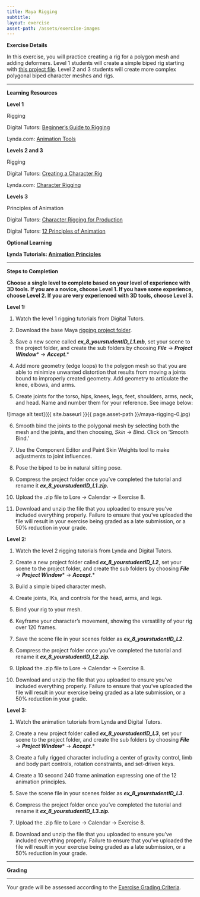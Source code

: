 ```yaml
---
title: Maya Rigging
subtitle: 
layout: exercise
asset-path: /assets/exercise-images
---
```


**Exercise Details**

In this exercise, you will practice creating a rig for a polygon mesh and adding deformers. Level 1 students will create a simple biped rig starting with [this project file](https://docs.google.com/file/d/0BzXX6rmROMNWeVVUZUxrYkJVcms/edit). Level 2 and 3 students will create more complex polygonal biped character meshes and rigs.

* * *

**Learning Resources**

**Level 1**

Rigging

Digital Tutors: [Beginner’s Guide to Rigging](http://www.digitaltutors.com/11/training.php?pid=502)

Lynda.com: [Animation Tools](http://www.lynda.com/Maya-tutorials/Maya-Essentials-5-Animation-Tools/96719-2.html)

**Levels 2 and 3**

Rigging

Digital Tutors: [Creating a Character Rig](http://www.digitaltutors.com/11/training.php?vid=19169&autoplay=1)

Lynda.com: [Character Rigging](http://www.lynda.com/Maya-tutorials/Character-Rigging-in-Maya/92564-2.html)

**Levels 3**

Principles of Animation

Digital Tutors: [Character Rigging for Production](http://www.digitaltutors.com/11/training.php?pid=321)

Digital Tutors: [12 Principles of Animation](http://www.digitaltutors.com/11/training.php?pid=297)

**Optional Learning**

**Lynda Tutorials: [Animation Principles](http://www.lynda.com/Maya-tutorials/Character-Animation-Fundamentals-with-Maya/54994-2.html)**

* * *


**Steps to Completion**

**Choose a single level to complete based on your level of experience with 3D tools. If you are a novice, choose Level 1. If you have some experience, choose Level 2. If you are very experienced with 3D tools, choose Level 3.**

**Level 1:**

1) Watch the level 1 rigging tutorials from Digital Tutors.

2) Download the base Maya [rigging project folder](https://docs.google.com/file/d/0BzXX6rmROMNWeVVUZUxrYkJVcms/edit).

3) Save a new scene called **_ex_8_yourstudentID_L1.mb_**, set your scene to the project folder, and create the sub folders by choosing **_File_** → **_Project Window_*** → ***_Accept_***.*

4) Add more geometry (edge loops) to the polygon mesh so that you are able to minimize unwanted distortion that results from moving a joints bound to improperly created geometry. Add geometry to articulate the knee, elbows, and arms.

5) Create joints for the torso, hips, knees, legs, feet, shoulders, arms, neck, and head. Name and number them for your reference. See image below:

![image alt text]({{ site.baseurl }}{{ page.asset-path }}/maya-rigging-0.jpg)

6) Smooth bind the joints to the polygonal mesh by selecting both the mesh and the joints, and then choosing, *Skin* → *Bind*. Click on ‘Smooth Bind.’

7) Use the Component Editor and Paint Skin Weights tool to make adjustments to joint influences.

8) Pose the biped to be in natural sitting pose.

9) Compress the project folder once you’ve completed the tutorial and rename it **_ex_8_yourstudentID_L1.zip._**

10) Upload the .zip file to Lore → Calendar → Exercise 8.

11) Download and unzip the file that you uploaded to ensure you’ve included everything properly. Failure to ensure that you’ve uploaded the file will result in your exercise being graded as a late submission, or a 50% reduction in your grade.

**Level 2:**

1) Watch the level 2 rigging tutorials from Lynda and Digital Tutors.

2) Create a new project folder called **_ex_8_yourstudentID_L2_**, set your scene to the project folder, and create the sub folders by choosing **_File_** → **_Project Window_*** → ***_Accept_***.*

3) Build a simple biped character mesh.

4) Create joints, IKs, and controls for the head, arms, and legs.

5) Bind your rig to your mesh.

6) Keyframe your character’s movement, showing the versatility of your rig over 120 frames.

7) Save the scene file in your scenes folder as **_ex_8_yourstudentID_L2_**.

8) Compress the project folder once you’ve completed the tutorial and rename it **_ex_8_yourstudentID_L2.zip._**

9) Upload the .zip file to Lore → Calendar → Exercise 8.

10) Download and unzip the file that you uploaded to ensure you’ve included everything properly. Failure to ensure that you’ve uploaded the file will result in your exercise being graded as a late submission, or a 50% reduction in your grade.

**Level 3:**

1) Watch the animation tutorials from Lynda and Digital Tutors.

2) Create a new project folder called **_ex_8_yourstudentID_L3_**, set your scene to the project folder, and create the sub folders by choosing **_File_** → **_Project Window_*** → ***_Accept_***.*

3) Create a fully rigged character including a center of gravity control, limb and body part controls, rotation constraints, and set-driven keys.

4) Create a 10 second 240 frame animation expressing one of the 12 animation principles.

5) Save the scene file in your scenes folder as **_ex_8_yourstudentID_L3_**.

6) Compress the project folder once you’ve completed the tutorial and rename it **_ex_8_yourstudentID_L3.zip._**

7) Upload the .zip file to Lore → Calendar → Exercise 8.

8) Download and unzip the file that you uploaded to ensure you’ve included everything properly. Failure to ensure that you’ve uploaded the file will result in your exercise being graded as a late submission, or a 50% reduction in your grade.

* * *


**Grading**

**  **

Your grade will be assessed according to the [Exercise Grading Criteria](https://docs.google.com/document/d/16KERm1NWgcl8CH-fPwGSSW0RJYlXDCOCwVM8WrRVuKw/edit?usp=sharing). 

